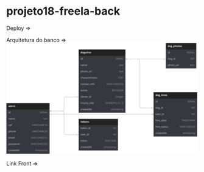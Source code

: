 # projeto18-freela-back

Deploy =>

 Arquitetura do banco => 
![Arquitetura do banco](bd.svg)



Link Front =>


